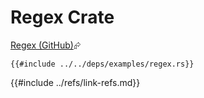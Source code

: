 # Regex Crate

[Regex (GitHub)][regex-github]⮳

```rust,editable
{{#include ../../deps/examples/regex.rs}}
```

[regex-github]: https://github.com/rust-lang/regex
{{#include ../refs/link-refs.md}}
